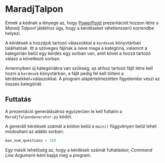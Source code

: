# MaradjTalpon

Ennek a kódnak a lényege az, hogy [PowerPoint](https://en.wikipedia.org/wiki/Microsoft_PowerPoint) prezentációt hozzon létre a *Maradj Talpon!* játékhoz úgy, hogy a kérdéseket véletlenszerű sorrendbe helyezi.

A kérdések a hozzájuk tartozó válaszokkal a ```kerdesek``` könyvtárban találhatóak. Itt a szöveges fájlnak a neve maga a kategória, valamint a kategórián belül egy kérdés egy sorban van, amit követ a hozzá tartozó válasz a következő sorban.

Amennyiben új kategóriákra van szükség, az ahhoz tartozó fájlt létre kell hozni a ```kerdesek``` könyvtárban, a fájlt pedig fel kell tölteni a kérdésekkel+válaszokkal. A program alapértelmezetten figyelembe veszi az összes kategóriát.

## Futtatás

A prezentáció generálásához egyszerűen le kell futtatni a ```MaradjTalponGenerator.py``` kódot.

A generált kérdések számát a kódon belül a ```main()``` függvényen belül lehet módosítani az alábbi sorban:

```Python
max_num_questions = 100
```

Egy másik lehetőség az, hogy a kérdések számát futtatáskor, *Command Line Argument*-ként kapja meg a program.
